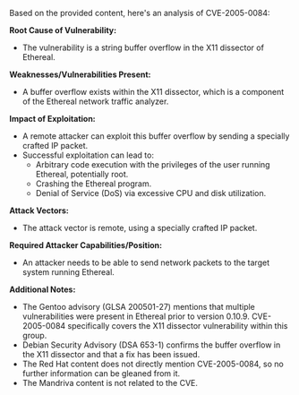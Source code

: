 Based on the provided content, here's an analysis of CVE-2005-0084:

**Root Cause of Vulnerability:**
- The vulnerability is a string buffer overflow in the X11 dissector of Ethereal.

**Weaknesses/Vulnerabilities Present:**
- A buffer overflow exists within the X11 dissector, which is a component of the Ethereal network traffic analyzer.

**Impact of Exploitation:**
- A remote attacker can exploit this buffer overflow by sending a specially crafted IP packet.
- Successful exploitation can lead to:
  -  Arbitrary code execution with the privileges of the user running Ethereal, potentially root.
  -  Crashing the Ethereal program.
  -  Denial of Service (DoS) via excessive CPU and disk utilization.

**Attack Vectors:**
- The attack vector is remote, using a specially crafted IP packet.

**Required Attacker Capabilities/Position:**
- An attacker needs to be able to send network packets to the target system running Ethereal.

**Additional Notes:**
- The Gentoo advisory (GLSA 200501-27)  mentions that multiple vulnerabilities were present in Ethereal prior to version 0.10.9. CVE-2005-0084 specifically covers the X11 dissector vulnerability within this group.
- Debian Security Advisory (DSA 653-1) confirms the buffer overflow in the X11 dissector and that a fix has been issued.
- The Red Hat content does not directly mention CVE-2005-0084, so no further information can be gleaned from it.
- The Mandriva content is not related to the CVE.